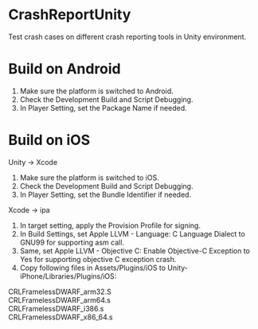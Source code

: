 # CrashReportUnity
Test crash cases on different crash reporting tools in Unity environment.

# Build on Android
1. Make sure the platform is switched to Android.
2. Check the Development Build and Script Debugging.
3. In Player Setting, set the Package Name if needed.

# Build on iOS
Unity -> Xcode
1. Make sure the platform is switched to iOS.
2. Check the Development Build and Script Debugging.
3. In Player Setting, set the Bundle Identifier if needed.

Xcode -> ipa
1. In target setting, apply the Provision Profile for signing.
2. In Build Settings, set Apple LLVM - Language: C Language Dialect to GNU99 for supporting asm call.
3. Same, set Apple LLVM - Objective C: Enable Objective-C Exception to Yes for supporting objective C exception crash.
4. Copy following files in Assets/Plugins/iOS to Unity-iPhone/Libraries/Plugins/iOS:

CRLFramelessDWARF_arm32.S <br />
CRLFramelessDWARF_arm64.s <br />
CRLFramelessDWARF_i386.s <br />
CRLFramelessDWARF_x86_64.s <br />
